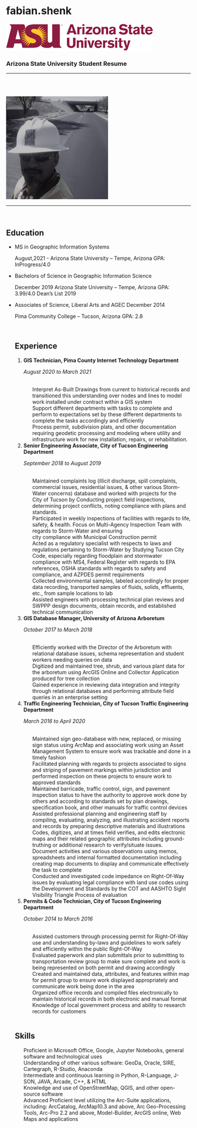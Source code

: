 # fabian.shenk
  
<!DOCTYPE html>

<html>

<body>
    <p><div>
        <div class="logo">
            <img src="https://github.com/fabianshenk/fabian.shenk/blob/233322823b61c6799a1e37eea531e9e631d1f2b6/arizona-state-university-logo.png"  title="This is the ASU logo">
            <h3> Arizona State University Student Resume
        </div>
    </p>
<hr style="line-height: 1.4px;">
<br>


</br>
    <p><div class="box">
        <img src="https://github.com/fabianshenk/fabian.shenk/blob/233322823b61c6799a1e37eea531e9e631d1f2b6/IMG-20160401-WA0006%20(2).jpeg"  title="This is the Fabian Shenk">
    </p></div>
    
<hr 10px double > 
<br>
<h2><b>Education</b></h2>
    <ul>
    <li>
        <div class ="MASalign"> 
            <p class="alignleft">MS in Geographic Information Systems</p> <p class="alignright">August,2021   -     Arizona State University  –  Tempe, Arizona	      GPA: InProgress/4.0</p>
        </div>
        <div style="clear: both;"></div>
    </li>
    <li>
        <div class = "MASalign">
            <p class="alignleft">Bachelors of Science in Geographic Information Science</p>	<p class="alignright">December 2019   Arizona State University – Tempe, Arizona	GPA: 3.99/4.0  Dean’s List 2019</p>
        </div>
        <div style="clear: both;"></div>
    </li>
    <li>
        <div class="MASalign">
            <p class="alignleft">Associates of Science, Liberal Arts and AGEC	December 2014</p>
            <p class="alignright">Pima Community College – Tucson, Arizona	GPA: 2.8</p>
        </div>
        <div style="clear: both;"></div>
    </li>
</br>
<h2><b>Experience</b></h2>
<ol>
    <li><b> GIS Technician, Pima County Internet Technology Department</b>	<p class="alignright"><i>August 2020 to March 2021</i></p><br>
        <ul>
            Interpret As-Built Drawings from current to historical records and transitioned this understanding over nodes and lines to model work installed under contract within a GIS system<br>
            Support different departments with tasks to complete and perform to expectations set by these different departments to complete the tasks accordingly and efficiently<br>
            Process permit, subdivision plats, and other documentation requiring geodetic processing and modeling where utility and infrastructure work for new installation, repairs, or rehabilitation.<br>
        </ul>
    </li>
    <li><b>Senior Engineering Associate, City of Tucson Engineering Department</b>	<p class="alignright"><i>September 2018 to August 2019</i></p><br>
        <ul>Maintained complaints log (illicit discharge, spill complaints, commercial issues, residential issues, & other various Storm-Water concerns) database and worked with projects for the<br>
            City of Tucson by Conducting project field inspections, determining project conflicts, noting compliance with plans and standards.<br>
            Participated in weekly inspections of facilities with regards to life, safety, & health. Focus on Multi-Agency Inspection Team with regards to Storm-Water and ensuring<br>
            city compliance with Municipal Construction permit<br>
            Acted as a regulatory specialist with respects to laws and regulations pertaining to Storm-Water by Studying Tucson City Code, especially regarding floodplain and stormwater compliance with MS4, Federal Register with regards to EPA references, OSHA standards with regards to safety and compliance, and AZPDES permit requirements<br>
            Collected environmental samples, labeled accordingly for proper data recording, transported samples of fluids, solids, effluents, etc., from sample locations to lab<br>
            Assisted engineers with processing technical plan reviews and SWPPP design documents, obtain records, and established technical communication<br>
        </ul>
    </li>
    <li><b>GIS Database Manager, University of Arizona Arboretum</b>	<p class="alignright"><i>October 2017 to March 2018</i></p><br>
        <ul>
            Efficiently worked with the Director of the Arboretum with relational database issues, schema representation and student workers needing queries on data<br>
            Digitized and maintained tree, shrub, and various plant data for the arboretum using ArcGIS Online and Collector Application produced for tree collection<br>
            Gained experience in reviewing data integration and integrity through relational databases and performing attribute field queries in an enterprise setting<br>
        </ul>
    </li>
    <li><b>Traffic Engineering Technician, City of Tucson Traffic Engineering Department</b>	<p class="alignright"><i>March 2016 to April 2020</i></p><br>
        <ul>
            Maintained sign geo-database with new, replaced, or missing sign status using ArcMap and associating work using an Asset Management System to ensure work was trackable and done in a timely fashion<br>
            Facilitated planning with regards to projects associated to signs and striping of pavement markings within jurisdiction and performed inspection on these projects to ensure work to approved standards<br>
            Maintained barricade, traffic control, sign, and pavement inspection status to have the authority to approve work done by others and according to standards set by plan drawings, specification book, and other manuals for traffic control devices<br>
            Assisted professional planning and engineering staff by compiling, evaluating, analyzing, and illustrating accident reports and records by preparing descriptive materials and illustrations<br>
            Codes, digitizes, and at times field verifies, and edits electronic maps and their related geographic attributes including ground-truthing or additional research to verify/situate issues.<br>
            Document activities and various observations using memos, spreadsheets and internal formatted documentation including creating map documents to display and communicate effectively the task to complete<br>
            Conducted and investigated code impedance on Right-Of-Way issues by evaluating legal compliance with land use codes using the Development and Standards by the COT and AASHTO Sight Visibility Triangle Process of evaluation<br>
        </ul>
    </li>
    <li><b>Permits & Code Technician, City of Tucson Engineering Department</b>  	<p class="alignright"><i>October 2014 to March 2016</i></p><br>
        <ul>
            Assisted customers through processing permit for Right-Of-Way use and understanding by-laws and guidelines to work safely and efficiently within the public Right-Of-Way<br>
            Evaluated paperwork and plan submittals prior to submitting to transportation review group to make sure complete and work is being represented on both permit and drawing accordingly<br>
            Created and maintained data, attributes, and features within map for permit group to ensure work displayed appropriately and communicate work being done in the area<br>
            Organized office records and compiled files electronically to maintain historical records in both electronic and manual format<br>
            Knowledge of local government process and ability to research records for customers<br>
        </ul>
    </li>
</ol>
<br>
<h2><b>Skills</b></h2>
<p><ul>
    Proficient in Microsoft Office, Google, Jupyter Notebooks, general software and technological uses<br> 
    Understanding of other various software: GeoDa, Oracle, SIRE, Cartegraph, R-Studio, Anaconda<br>
    Intermediate and continuous learning in Python, R-Language, J-SON, JAVA, Arcade, C++, & HTML<br>
    Knowledge and use of OpenStreetMap, QGIS, and other open-source software<br>
    Advanced Proficient level utilizing the Arc-Suite applications, including: ArcCatalog, ArcMap10.3 and above, Arc Geo-Processing Tools, Arc-Pro 2.2 and above, Model-Builder, ArcGIS online, Web Maps and applications

</ul></p>








</body>







</html>
